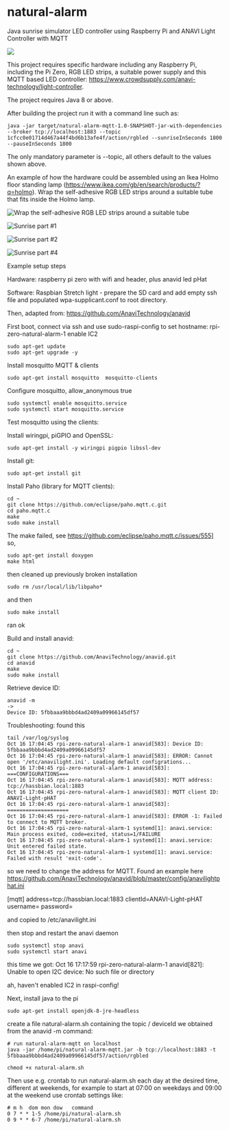 # natural-alarm
Java sunrise simulator LED controller using Raspberry Pi and ANAVI Light Controller with MQTT

![](https://github.com/freddieFishCake/resources/blob/master/IMG_8302_small.jpg)

This project requires specific hardware including any Raspberry Pi, including the Pi Zero, RGB LED strips, a suitable power supply and this MQTT based LED controller:  https://www.crowdsupply.com/anavi-technology/light-controller.

The project requires Java 8 or above.

After building the project run it with a command line such as:
```
java -jar target/natural-alarm-mqtt-1.0-SNAPSHOT-jar-with-dependencies --broker tcp://localhost:1883 --topic 1cfcc0e01714d467a44f4bd6b13afe4f/action/rgbled --sunriseInSeconds 1800 --pauseInSeconds 1800
```
The only mandatory parameter is --topic, all others default to the values shown above.

An example of how the hardware could be assembled using an Ikea Holmo floor standing lamp (https://www.ikea.com/gb/en/search/products/?q=holmo). Wrap the self-adhesive RGB LED strips around a suitable tube that fits inside the Holmo lamp.

![Wrap the self-adhesive RGB LED strips around a suitable tube](https://github.com/freddieFishCake/resources/blob/master/IMG_8298_small.jpg)

![Sunrise part #1](https://github.com/freddieFishCake/resources/blob/master/IMG_8307_small.jpg)

![Sunrise part #2](https://github.com/freddieFishCake/resources/blob/master/IMG_8306_small.jpg)

![Sunrise part #4](https://github.com/freddieFishCake/resources/blob/master/IMG_8305_small.jpg)

Example setup steps

Hardware: raspberry pi zero with wifi and header, plus anavid led pHat

Software: Raspbian Stretch light - prepare the SD card and add empty ssh file and populated wpa-supplicant.conf to root directory.

Then, adapted from: https://github.com/AnaviTechnology/anavid

First boot, connect via ssh and use sudo-raspi-config to set
hostname: rpi-zero-natural-alarm-1
enable IC2

```
sudo apt-get update
sudo apt-get upgrade -y
```

Install mosquitto MQTT & clients
```
sudo apt-get install mosquitto  mosquitto-clients
```
Configure mosquitto, 
allow_anonymous true

```
sudo systemctl enable mosquitto.service
sudo systemctl start mosquitto.service
```

Test mosquitto using the clients:

Install wiringpi, piGPIO and OpenSSL:
```
sudo apt-get install -y wiringpi pigpio libssl-dev
```

Install git:
```
sudo apt-get install git
```

Install Paho (library for MQTT clients):
```
cd ~
git clone https://github.com/eclipse/paho.mqtt.c.git
cd paho.mqtt.c
make
sudo make install
```
The make failed, see https://github.com/eclipse/paho.mqtt.c/issues/555]
so,
```
sudo apt-get install doxygen
make html
```
then cleaned up previously broken installation
```
sudo rm /usr/local/lib/libpaho*
```

and then
```
sudo make install
```
ran ok

Build and install anavid:
```
cd ~
git clone https://github.com/AnaviTechnology/anavid.git
cd anavid
make
sudo make install
```

Retrieve device ID:
```
anavid -m
->
Device ID: 5fbbaaa9bbbd4ad2409a09966145df57
```

Troubleshooting:
found this
```
tail /var/log/syslog
Oct 16 17:04:45 rpi-zero-natural-alarm-1 anavid[583]: Device ID: 5fbbaaa9bbbd4ad2409a09966145df57
Oct 16 17:04:45 rpi-zero-natural-alarm-1 anavid[583]: ERROR: Cannot open '/etc/anavilight.ini'. Loading default configrations...
Oct 16 17:04:45 rpi-zero-natural-alarm-1 anavid[583]: ===CONFIGURATIONS===
Oct 16 17:04:45 rpi-zero-natural-alarm-1 anavid[583]: MQTT address: tcp://hassbian.local:1883
Oct 16 17:04:45 rpi-zero-natural-alarm-1 anavid[583]: MQTT client ID: ANAVI-Light-pHAT
Oct 16 17:04:45 rpi-zero-natural-alarm-1 anavid[583]: ====================
Oct 16 17:04:45 rpi-zero-natural-alarm-1 anavid[583]: ERROR -1: Failed to connect to MQTT broker.
Oct 16 17:04:45 rpi-zero-natural-alarm-1 systemd[1]: anavi.service: Main process exited, code=exited, status=1/FAILURE
Oct 16 17:04:45 rpi-zero-natural-alarm-1 systemd[1]: anavi.service: Unit entered failed state.
Oct 16 17:04:45 rpi-zero-natural-alarm-1 systemd[1]: anavi.service: Failed with result 'exit-code'.
```
so we need to change the address for MQTT. Found an example here https://github.com/AnaviTechnology/anavid/blob/master/config/anavilightphat.ini

[mqtt]
address=tcp://hassbian.local:1883
clientId=ANAVI-Light-pHAT
username=
password=

and copied to /etc/anavilight.ini

then stop and restart the anavi daemon
```
sudo systemctl stop anavi
sudo systemctl start anavi
```
this time we got:
Oct 16 17:17:59 rpi-zero-natural-alarm-1 anavid[821]: Unable to open I2C device: No such file or directory

ah, haven't enabled IC2 in raspi-config!

Next, install java to the pi
```
sudo apt-get install openjdk-8-jre-headless 
```
create a file natural-alarm.sh containing the topic / deviceId we obtained from the anavid -m command:

```
# run natural-alarm-mqtt on localhost
java -jar /home/pi/natural-alarm-mqtt.jar -b tcp://localhost:1883 -t 5fbbaaa9bbbd4ad2409a09966145df57/action/rgbled
```

```
chmod +x natural-alarm.sh
```
Then use e.g. crontab to run natural-alarm.sh each day at the desired time, different at weekends, for example to start at 07:00 on weekdays and 09:00 at the weekend use crontab settings like:
```
# m h  dom mon dow   command
0 7 * * 1-5 /home/pi/natural-alarm.sh
0 9 * * 6-7 /home/pi/natural-alarm.sh
```

